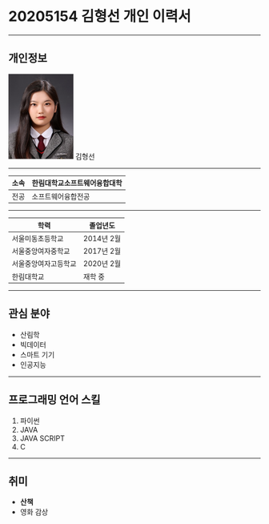 # 20205154 김형선 개인 이력서
---
## 개인정보
<img src=증사.jpg height = 170 width = 130..>   
김형선

---   

|소속|한림대학교소프트웨어융합대학|
|---|---|
|전공|소프트웨어융합전공|

---
|학력|졸업년도|
|---|---|
|서울미동초등학교| 2014년 2월|
|서울중앙여자중학교|2017년 2월|
|서울중앙여자고등학교|2020년 2월|
|한림대학교|재학 중|
---

## 관심 분야   
* 산림학
* 빅데이터
* 스마트 기기
* 인공지능

---

## 프로그래밍 언어 스킬
1. 파이썬
2. JAVA
3. JAVA SCRIPT
4. C
---

## 취미
* **산책**
* 영화 감상
